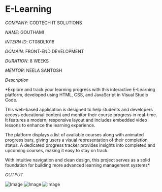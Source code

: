 # E-Learning

*COMPANY*: CODTECH IT SOLUTIONS

*NAME*: GOUTHAMI

*INTERN ID*: CT08DL1018  

*DOMAIN*: FRONT-END DEVELOPMENT

*DURATION*: 8 WEEKS

*MENTOR*: NEELA SANTOSH

*Description*

*Explore and track your learning progress with this interactive E-Learning platform, developed using HTML, CSS, and JavaScript in Visual Studio Code.

This web-based application is designed to help students and developers access educational content and monitor their course progress in real-time. It features a modern, responsive layout and includes embedded video lessons to enhance the learning experience.

The platform displays a list of available courses along with animated progress bars, giving users a visual representation of their completion status. A dedicated progress tracker provides insights into completed and upcoming courses, making it easy to stay on track.

With intuitive navigation and clean design, this project serves as a solid foundation for building more advanced learning management systems*

*OUTPUT*

![Image](https://github.com/user-attachments/assets/7db795b6-36d3-4823-92c5-6fab47001751)
![Image](https://github.com/user-attachments/assets/0f502014-811a-4a73-a2dd-aa75b887e5c1)
![Image](https://github.com/user-attachments/assets/d0e77d24-25ed-4fec-a753-6446f2186954)
